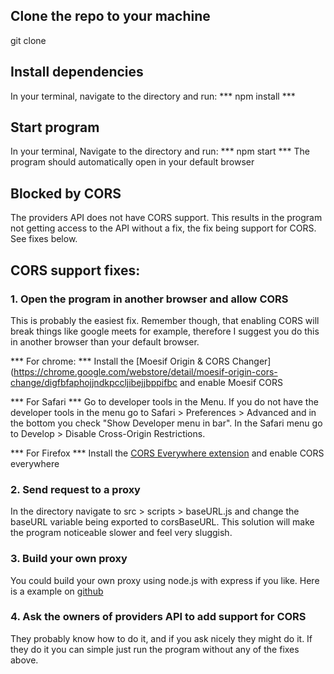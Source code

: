 ## Clone the repo to your machine 
git clone 

## Install dependencies
In your terminal, navigate to the directory and run: *** npm install ***
 
## Start program
In your terminal, Navigate to the directory and run: *** npm start ***
The program should automatically open in your default browser
 
## Blocked by CORS
The providers API does not have CORS support. This results in the
program not getting access to the API without a fix, the fix being
support for CORS. See fixes below.
 
## CORS support fixes:
### 1. Open the program in another browser and allow CORS
This is probably the easiest fix. Remember though, that enabling CORS
will break things like google meets for example, therefore I suggest
you do this in another browser than your default browser. 
  
  *** For chrome: ***
  Install the [Moesif Origin & CORS Changer](https://chrome.google.com/webstore/detail/moesif-origin-cors-change/digfbfaphojjndkpccljibejjbppifbc and enable Moesif CORS
 
  *** For Safari ***
  Go to developer tools in the Menu. If you do not have the
  developer tools in the menu go to Safari > Preferences > Advanced
  and in the bottom you check "Show Developer menu in bar". In the 
  Safari menu go to Develop > Disable Cross-Origin Restrictions.
 
  *** For Firefox ***
  Install the [CORS Everywhere extension](https://addons.mozilla.org/en-US/firefox/addon/cors-everywhere/) and enable CORS everywhere
 
### 2. Send request to a proxy
In the directory navigate to src > scripts > baseURL.js and change 
the baseURL variable being exported to corsBaseURL. This solution 
will make the program noticeable slower and feel very sluggish.
 
### 3. Build your own proxy
You could build your own proxy using node.js with express if you like.
Here is a example on [github](https://github.com/15Dkatz/beat-cors-server)
 
### 4. Ask the owners of providers API to add support for CORS
They probably know how to do it, and if you ask nicely they might do it.
If they do it you can simple just run the program without any of the
fixes above.
